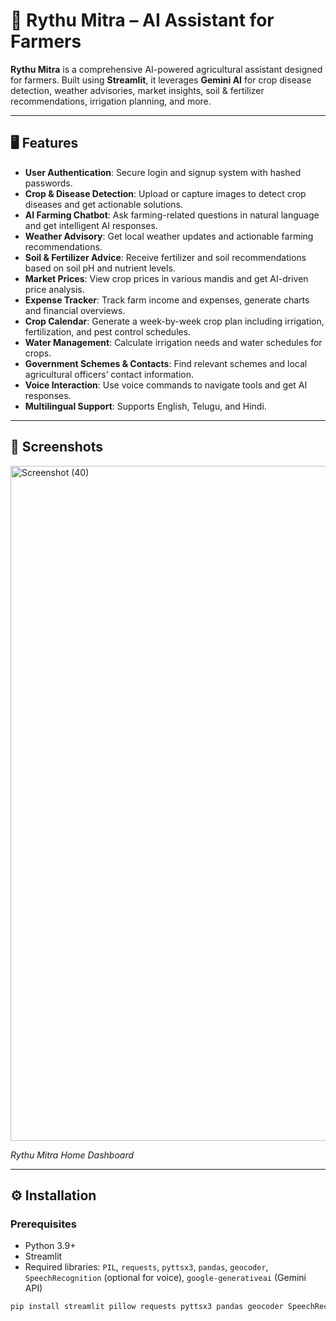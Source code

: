 # 🌾 Rythu Mitra – AI Assistant for Farmers

**Rythu Mitra** is a comprehensive AI-powered agricultural assistant designed for farmers. Built using **Streamlit**, it leverages **Gemini AI** for crop disease detection, weather advisories, market insights, soil & fertilizer recommendations, irrigation planning, and more.  

---

## 🖥 Features

- **User Authentication**: Secure login and signup system with hashed passwords.
- **Crop & Disease Detection**: Upload or capture images to detect crop diseases and get actionable solutions.
- **AI Farming Chatbot**: Ask farming-related questions in natural language and get intelligent AI responses.
- **Weather Advisory**: Get local weather updates and actionable farming recommendations.
- **Soil & Fertilizer Advice**: Receive fertilizer and soil recommendations based on soil pH and nutrient levels.
- **Market Prices**: View crop prices in various mandis and get AI-driven price analysis.
- **Expense Tracker**: Track farm income and expenses, generate charts and financial overviews.
- **Crop Calendar**: Generate a week-by-week crop plan including irrigation, fertilization, and pest control schedules.
- **Water Management**: Calculate irrigation needs and water schedules for crops.
- **Government Schemes & Contacts**: Find relevant schemes and local agricultural officers’ contact information.
- **Voice Interaction**: Use voice commands to navigate tools and get AI responses.
- **Multilingual Support**: Supports English, Telugu, and Hindi.

---

## 📸 Screenshots

<img width="1920" height="1080" alt="Screenshot (40)" src="https://github.com/user-attachments/assets/55be141f-e603-42e2-a058-dc050a034ea7" />

*Rythu Mitra Home Dashboard*

---

## ⚙️ Installation

### Prerequisites
- Python 3.9+
- Streamlit
- Required libraries: `PIL`, `requests`, `pyttsx3`, `pandas`, `geocoder`, `SpeechRecognition` (optional for voice), `google-generativeai` (Gemini API)

```bash
pip install streamlit pillow requests pyttsx3 pandas geocoder SpeechRecognition google-generativeai


